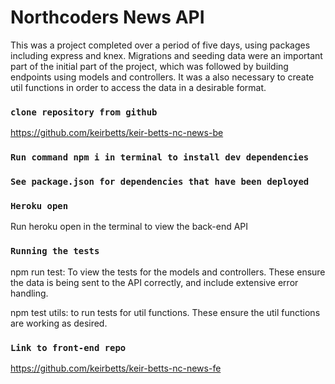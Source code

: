 # Northcoders News API

This was a project completed over a period of five days, using packages including express and knex. Migrations and seeding data were an important part of the initial part of the project, which was followed by building endpoints using models and controllers. It was a also necessary to create util functions in order to access the data in a desirable format.

### `clone repository from github`

https://github.com/keirbetts/keir-betts-nc-news-be

### `Run command npm i in terminal to install dev dependencies`

### `See package.json for dependencies that have been deployed`

### `Heroku open`

Run heroku open in the terminal to view the back-end API

### `Running the tests`

npm run test: To view the tests for the models and controllers. These ensure the data is being sent to the API correctly, and include extensive error handling.

npm test utils: to run tests for util functions. These ensure the util functions are working as desired.

### `Link to front-end repo`

https://github.com/keirbetts/keir-betts-nc-news-fe
